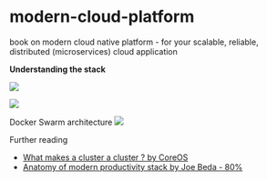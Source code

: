 # modern-cloud-platform
book on modern cloud native platform - for your scalable, reliable, distributed (microservices) cloud application

**Understanding the stack**

![](https://coreos.com/assets/images/media/osi-model-clustering.svg)


![](https://d1fto35gcfffzn.cloudfront.net/images/campaigns/cloudnative/Cloud-Native-Architecture-Diagram.png)

Docker Swarm architecture
![](http://image.slidesharecdn.com/dockerswarmv1-150401123157-conversion-gate01/95/docker-swarm-introduction-13-638.jpg?cb=1427891574)

Further reading

* [What makes a cluster a cluster ? by CoreOS](https://coreos.com/blog/cluster-osi-model/)
* [Anatomy of modern productivity stack by Joe Beda - 80% ](http://www.eightypercent.net/post/layers-in-the-stack.html)
